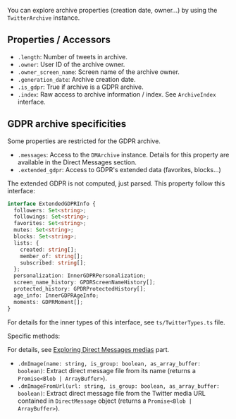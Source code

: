 You can explore archive properties (creation date, owner...) by using the `TwitterArchive` instance.

## Properties / Accessors

- `.length`: Number of tweets in archive.
- `.owner`: User ID of the archive owner.
- `.owner_screen_name`: Screen name of the archive owner.
- `.generation_date`: Archive creation date.
- `.is_gdpr`: True if archive is a GDPR archive.
- `.index`: Raw access to archive information / index. See `ArchiveIndex` interface.

## GDPR archive specificities

Some properties are restricted for the GDPR archive.

- `.messages`: Access to the `DMArchive` instance. Details for this property are available in the Direct Messages section.
- `.extended_gdpr`: Access to GDPR's extended data (favorites, blocks...)

The extended GDPR is not computed, just parsed. This property follow this interface:
```ts
interface ExtendedGDPRInfo {
  followers: Set<string>;
  followings: Set<string>;
  favorites: Set<string>;
  mutes: Set<string>;
  blocks: Set<string>;
  lists: {
    created: string[];
    member_of: string[];
    subscribed: string[];
  };
  personalization: InnerGDPRPersonalization;
  screen_name_history: GPDRScreenNameHistory[];
  protected_history: GPDRProtectedHistory[];
  age_info: InnerGDPRAgeInfo;
  moments: GDPRMoment[];
}
```
For details for the inner types of this interface, see `ts/TwitterTypes.ts` file.

Specific methods:

For details, see [Exploring Direct Messages medias]() part.

- `.dmImage(name: string, is_group: boolean, as_array_buffer: boolean)`: Extract direct message file from its name (returns a `Promise<Blob | ArrayBuffer>`).
- `.dmImageFromUrl(url: string, is_group: boolean, as_array_buffer: boolean)`: Extract direct message file from the Twitter media URL contained in `DirectMessage` object (returns a `Promise<Blob | ArrayBuffer>`).
